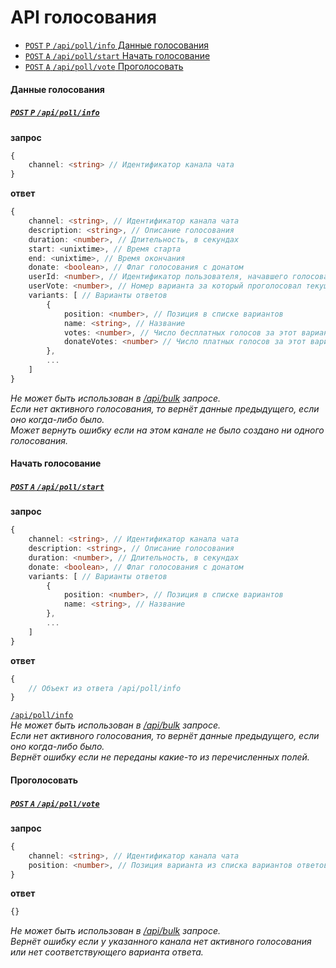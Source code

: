 API голосования
==========
- [`POST` `P` `/api/poll/info` Данные голосования](#Данные-голосования)
- [`POST` `A` `/api/poll/start` Начать голосование](#Начать-голосование)
- [`POST` `A` `/api/poll/vote` Проголосовать](#Проголосовать)



#### Данные голосования
##### [`POST` `P` `/api/poll/info`](http://funstream.tv/api/poll/info)
**запрос**
```ts
{
    channel: <string> // Идентификатор канала чата
}
```
**ответ**
```ts
{
    channel: <string>, // Идентификатор канала чата
    description: <string>, // Описание голосования
    duration: <number>, // Длительность, в секундах
    start: <unixtime>, // Время старта
    end: <unixtime>, // Время окончания
    donate: <boolean>, // Флаг голосования с донатом
    userId: <number>, // Идентификатор пользователя, начавшего голосование
    userVote: <number>, // Номер варианта за который проголосовал текущий пользователь
    variants: [ // Варианты ответов
        {
            position: <number>, // Позиция в списке вариантов
            name: <string>, // Название
            votes: <number>, // Число бесплатных голосов за этот вариант
            donateVotes: <number> // Число платных голосов за этот вариант
        },
        ...
    ]
}
```
*Не может быть использован в [/api/bulk](common.md#Пакетный-запрос) запросе.*  
*Если нет активного голосования, то вернёт данные предыдущего, если оно когда-либо было.*  
*Может вернуть ошибку если на этом канале не было создано ни одного голосования.*  


#### Начать голосование
##### [`POST` `A` `/api/poll/start`](http://funstream.tv/api/poll/start)
**запрос**
```ts
{
    channel: <string>, // Идентификатор канала чата
    description: <string>, // Описание голосования
    duration: <number>, // Длительность, в секундах
    donate: <boolean>, // Флаг голосования с донатом
    variants: [ // Варианты ответов
        {
            position: <number>, // Позиция в списке вариантов
            name: <string>, // Название
        },
        ...
    ]
}
```
**ответ**
```ts
{
    // Объект из ответа /api/poll/info
}
```
[`/api/poll/info`](#Данные-голосования)  
*Не может быть использован в [/api/bulk](common.md#Пакетный-запрос) запросе.*  
*Если нет активного голосования, то вернёт данные предыдущего, если оно когда-либо было.*  
*Вернёт ошибку если не переданы какие-то из перечисленных полей.*  


#### Проголосовать
##### [`POST` `A` `/api/poll/vote`](http://funstream.tv/api/poll/vote)
**запрос**
```ts
{
    channel: <string>, // Идентификатор канала чата
    position: <number>, // Позиция варианта из списка вариантов ответов голосования
}
```
**ответ**
```ts
{}
```
*Не может быть использован в [/api/bulk](common.md#Пакетный-запрос) запросе.*  
*Вернёт ошибку если у указанного канала нет активного голосования или нет соответствующего варианта ответа.*  

